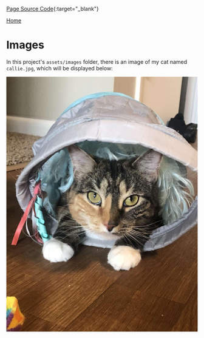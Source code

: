 [Page Source Code](https://github.com/CSC109/MarkdownWebsite/blob/master/images.md){:target="_blank"}

[Home](./)

# Images

In this project's `assets/images` folder, there is an image of my cat named `callie.jpg`, which will be displayed below:

![Callie](./assets/images/callie.jpg)